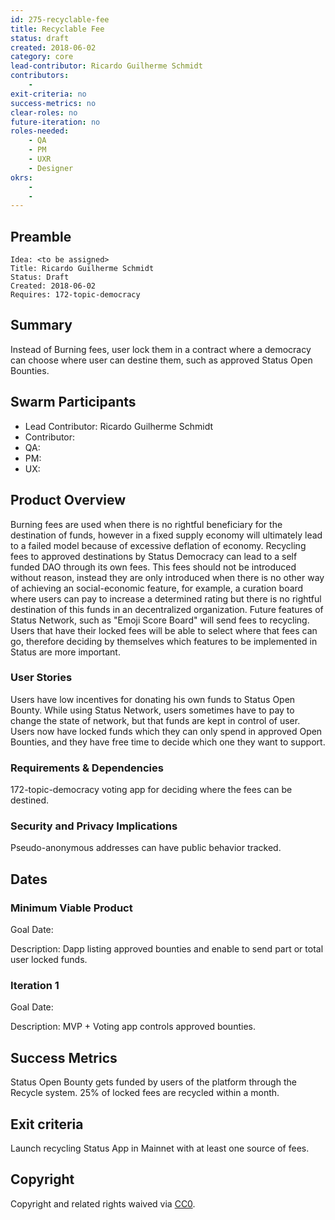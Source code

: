 ```yaml
---
id: 275-recyclable-fee
title: Recyclable Fee
status: draft
created: 2018-06-02
category: core
lead-contributor: Ricardo Guilherme Schmidt
contributors:
    -
exit-criteria: no
success-metrics: no
clear-roles: no
future-iteration: no
roles-needed:
    - QA
    - PM
    - UXR
    - Designer
okrs:
    -
    -
---
```


## Preamble

    Idea: <to be assigned>
    Title: Ricardo Guilherme Schmidt
    Status: Draft
    Created: 2018-06-02 
    Requires: 172-topic-democracy

## Summary

Instead of Burning fees, user lock them in a contract where a democracy can choose where user can destine them, such as approved Status Open Bounties. 

## Swarm Participants

- Lead Contributor: Ricardo Guilherme Schmidt
- Contributor:
- QA:
- PM:
- UX:

## Product Overview

Burning fees are used when there is no rightful beneficiary for the destination of funds, however in a fixed supply economy will ultimately lead to a failed model because of excessive deflation of economy.
Recycling fees to approved destinations by Status Democracy can lead to a self funded DAO through its own fees. 
This fees should not be introduced without reason, instead they are only introduced when there is no other way of achieving an social-economic feature, for example, a curation board where users can pay to increase a determined rating but there is no rightful destination of this funds in an decentralized organization.
Future features of Status Network, such as "Emoji Score Board" will send fees to recycling.
Users that have their locked fees will be able to select where that fees can go, therefore deciding by themselves which features to be implemented in Status are more important. 

### User Stories

Users have low incentives for donating his own funds to Status Open Bounty.
While using Status Network, users sometimes have to pay to change the state of network, but that funds are kept in control of user.
Users now have locked funds which they can only spend in approved Open Bounties, and they have free time to decide which one they want to support.

### Requirements & Dependencies

172-topic-democracy voting app for deciding where the fees can be destined.

### Security and Privacy Implications

Pseudo-anonymous addresses can have public behavior tracked.

## Dates

### Minimum Viable Product

Goal Date: 

Description: Dapp listing approved bounties and enable to send part or total user locked funds.

### Iteration 1

Goal Date:

Description: MVP + Voting app controls approved bounties.

## Success Metrics

Status Open Bounty gets funded by users of the platform through the Recycle system.
25% of locked fees are recycled within a month.

## Exit criteria

Launch recycling Status App in Mainnet with at least one source of fees.

## Copyright

Copyright and related rights waived
via [CC0](https://creativecommons.org/publicdomain/zero/1.0/).
